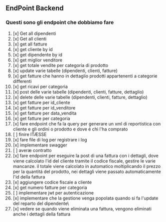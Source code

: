 EndPoint Backend
---
### Questi sono gli endpoint che dobbiamo fare
1. [x] Get all dipendenti
2. [x] Get all clienti
3. [x] get all fatture
4. [x] get cliente by id
5. [x] get dipendente by id 
6. [x] get miglior venditore 
7. [x] get totale vendite per categoria di prodotto 
8. [x] update varie tabelle (dipendenti, clienti, fatture)
9. [x] get fatture che hanno in dettaglio prodotti appartenenti a categorie differenti 
10. [x] get ricavi per categoria 
11. [x] post delle varie tabelle (dipendenti, clienti, fatture, dettaglio) 
12. [x] delete delle varie tabelle (dipendenti, clienti, fatture, dettaglio)
13. [x] get fatture per id_cliente
14. [x] get fatture per id_venditore
15. [x] get fatture per data_vendita
16. [x] get fatture per categoria
17. [x] fare endpoint che fa la query per generare un xml di reportistica con cliente e gli ordini o prodotto e dove é chi l'ha comprato
18. [ ] finire ITÆSSE
19. [x] fare file di log per registrare i log
20. [x] implementare swagger
21. [ ] averæ contratto
22. [x] fare endpoint per eseguire la post di una fattura con i dettagli, dove viene calcolato l'id del cliente tramite il codice fiscale, gestire le varie mancanze. il totale viene calcolato in automatico moltiplicando il prezzo per la quantitá del prodotto, nei dettagli viene passato automaticamente l'id della fattura
23. [x] aggiungere codice fiscale a cliente
24. [x] get numero fatture per categoria
25. [ ] implementare jwt per autenticazione
26. [x] implementare che la gestione venga popolata quando si fa l'update del reparto del dipendente\
27. [x] vedere se quando viene eliminata una fattura, vengono eliminati anche i dettagli della fattura